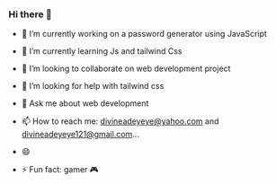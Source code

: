 ### Hi there 👋






- 🔭 I’m currently working on a password generator using JavaScript

- 🌱 I’m currently learning Js and tailwind Css
- 👯 I’m looking to collaborate on web development project
- 🤔 I’m looking for help with tailwind css
- 💬 Ask me about web development
- 📫 How to reach me: divineadeyeye@yahoo.com and divineadeyeye121@gmail.com...
- 😄 
- ⚡ Fun fact: gamer 🎮

